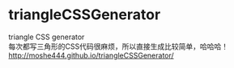 # triangleCSSGenerator
triangle CSS generator<br>
每次都写三角形的CSS代码很麻烦，所以直接生成比较简单，哈哈哈！<br>
http://moshe444.github.io/triangleCSSGenerator/<br>
